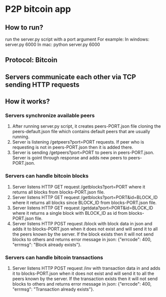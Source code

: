 # P2P bitcoin app

## How to run?
run the server.py script with a port argument
For example:
In windows: server.py 6000
In mac: python server.py 6000

## Protocol: Bitcoin
## Servers communicate each other via TCP sending HTTP requests

## How it works?
### Servers synchronize available peers
1. After running server.py script, it creates peers-PORT.json file cloning the peers-default.json file which contains default peers that are usually running.
2. Server is listening /getpeers?port=PORT requests. If peer who is requesting is not in peers-PORT.json then it is added there.
3. Server is sending /getpeers?port=PORT to peers in peers-PORT.json. Server is goint through response and adds new peers to peers-PORT.json.
### Servers can handle bitcoin blocks
1. Server listens HTTP GET request /getblocks?port=PORT where it returns all blocks from blocks-PORT.json file.
2. Server listens HTTP GET request /getblocks?port=PORT&id=BLOCK_ID where it returns all blocks since BLOCK_ID from blocks-PORT.json file.
3. Server listens HTTP GET request /getdata?port=PORT&id=BLOCK_ID where it returns a single block with BLOCK_ID as id from blocks-PORT.json file.
4. Server listens HTTP POST request /block with block data in json and adds it to blocks-PORT.json when it does not exist and will send it to all the peers known by the server. 
If the block exists then it will not send blocks to others and returns error message in json: {"errcode": 400, "errmsg": "Block already exists"}.
### Servers can handle bitcoin transactions
1. Server listens HTTP POST request /inv with transaction data in and adds it to blocks-PORT.json when it does not exist and will send it to all the peers known by the server. 
If the transaction exists then it will not send blocks to others and returns error message in json: {"errcode": 400, "errmsg": "Transaction already exists"}.
